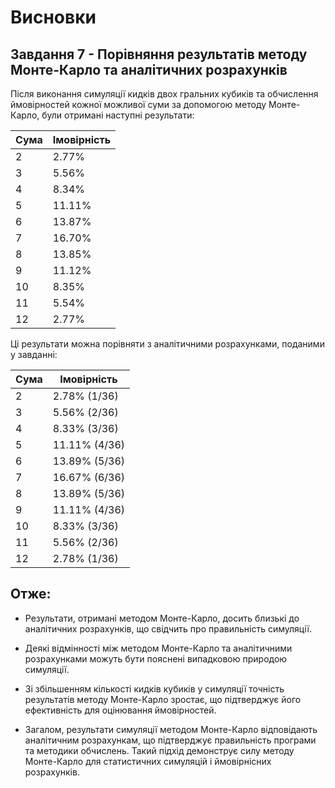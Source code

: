 # Висновки

## Завдання 7 - Порівняння результатів методу Монте-Карло та аналітичних розрахунків

Після виконання симуляції кидків двох гральних кубиків та обчислення ймовірностей кожної можливої суми за допомогою методу Монте-Карло, були отримані наступні результати:

| Сума | Імовірність |
|------|-------------|
| 2    | 2.77%  |
| 3    | 5.56%  |
| 4    | 8.34%  |
| 5    | 11.11% |
| 6    | 13.87% |
| 7    | 16.70% |
| 8    | 13.85% |
| 9    | 11.12% |
| 10   | 8.35%  |
| 11   | 5.54%  |
| 12   | 2.77%  |

Ці результати можна порівняти з аналітичними розрахунками, поданими у завданні:

| Сума | Імовірність |
|------|-------------|
| 2    | 2.78% (1/36) |
| 3    | 5.56% (2/36) |
| 4    | 8.33% (3/36) |
| 5    | 11.11% (4/36)|
| 6    | 13.89% (5/36)|
| 7    | 16.67% (6/36)|
| 8    | 13.89% (5/36)|
| 9    | 11.11% (4/36)|
| 10   | 8.33% (3/36) |
| 11   | 5.56% (2/36) |
| 12   | 2.78% (1/36) |

## Отже:

- Результати, отримані методом Монте-Карло, досить близькі до аналітичних розрахунків, що свідчить про правильність симуляції. 

- Деякі відмінності між методом Монте-Карло та аналітичними розрахунками можуть бути пояснені випадковою природою симуляції.

- Зі збільшенням кількості кидків кубиків у симуляції точність результатів методу Монте-Карло зростає, що підтверджує його ефективність для оцінювання ймовірностей.

- Загалом, результати симуляції методом Монте-Карло відповідають аналітичним розрахункам, що підтверджує правильність програми та методики обчислень. Такий підхід демонструє силу методу Монте-Карло для статистичних симуляцій і ймовірнісних розрахунків.
